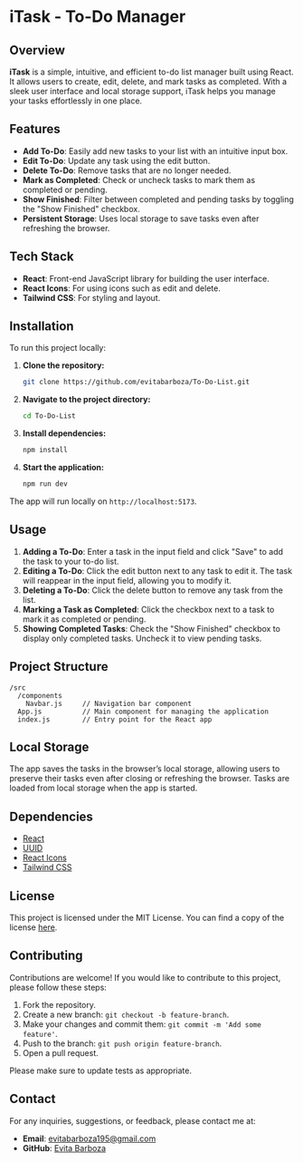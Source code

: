 # iTask - To-Do Manager

## Overview

**iTask** is a simple, intuitive, and efficient to-do list manager built using React. It allows users to create, edit, delete, and mark tasks as completed. With a sleek user interface and local storage support, iTask helps you manage your tasks effortlessly in one place.

## Features

- **Add To-Do**: Easily add new tasks to your list with an intuitive input box.
- **Edit To-Do**: Update any task using the edit button.
- **Delete To-Do**: Remove tasks that are no longer needed.
- **Mark as Completed**: Check or uncheck tasks to mark them as completed or pending.
- **Show Finished**: Filter between completed and pending tasks by toggling the "Show Finished" checkbox.
- **Persistent Storage**: Uses local storage to save tasks even after refreshing the browser.


## Tech Stack

- **React**: Front-end JavaScript library for building the user interface.
- **React Icons**: For using icons such as edit and delete.
- **Tailwind CSS**: For styling and layout.


## Installation

To run this project locally:

1. **Clone the repository:**
   ```bash
   git clone https://github.com/evitabarboza/To-Do-List.git
   ```

2. **Navigate to the project directory:**
   ```bash
   cd To-Do-List
   ```

3. **Install dependencies:**
   ```bash
   npm install
   ```

4. **Start the application:**
   ```bash
   npm run dev
   ```

The app will run locally on `http://localhost:5173`.


## Usage

1. **Adding a To-Do**: Enter a task in the input field and click "Save" to add the task to your to-do list.
2. **Editing a To-Do**: Click the edit button next to any task to edit it. The task will reappear in the input field, allowing you to modify it.
3. **Deleting a To-Do**: Click the delete button to remove any task from the list.
4. **Marking a Task as Completed**: Click the checkbox next to a task to mark it as completed or pending.
5. **Showing Completed Tasks**: Check the "Show Finished" checkbox to display only completed tasks. Uncheck it to view pending tasks.


## Project Structure

```
/src
  /components
    Navbar.js     // Navigation bar component
  App.js          // Main component for managing the application
  index.js        // Entry point for the React app
```


## Local Storage

The app saves the tasks in the browser’s local storage, allowing users to preserve their tasks even after closing or refreshing the browser. Tasks are loaded from local storage when the app is started.


## Dependencies

- [React](https://reactjs.org/)
- [UUID](https://www.npmjs.com/package/uuid)
- [React Icons](https://react-icons.github.io/react-icons/)
- [Tailwind CSS](https://tailwindcss.com/)


## License

This project is licensed under the MIT License. You can find a copy of the license [here](https://opensource.org/licenses/MIT).


## Contributing

Contributions are welcome! If you would like to contribute to this project, please follow these steps:

1. Fork the repository.
2. Create a new branch: `git checkout -b feature-branch`.
3. Make your changes and commit them: `git commit -m 'Add some feature'`.
4. Push to the branch: `git push origin feature-branch`.
5. Open a pull request.

Please make sure to update tests as appropriate.


## Contact

For any inquiries, suggestions, or feedback, please contact me at:

- **Email**: [evitabarboza195@gmail.com](mailto:evitabarboza195@gmail.com)
- **GitHub**: [Evita Barboza](https://github.com/evitabarboza)


